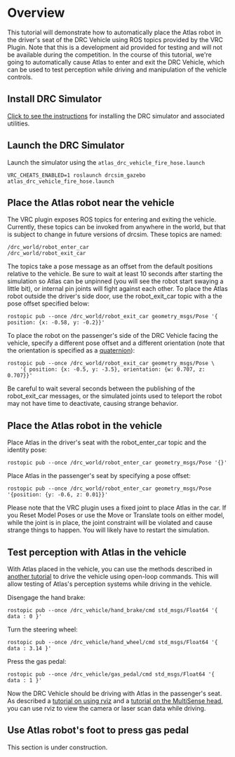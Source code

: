 # Overview

This tutorial will demonstrate how to automatically place the Atlas robot in the driver's seat of the DRC Vehicle using ROS topics provided by the VRC Plugin. Note that this is a development aid provided for testing and will not be available during the competition. In the course of this tutorial, we're going to automatically cause Atlas to enter and exit the DRC Vehicle, which can be used to test perception while driving and manipulation of the vehicle controls.

## Install DRC Simulator

[Click to see the instructions](http://gazebosim.org/tutorials/?tut=drcsim_install) for installing the DRC simulator and associated utilities.

## Launch the DRC Simulator

Launch the simulator using the `atlas_drc_vehicle_fire_hose.launch`

    VRC_CHEATS_ENABLED=1 roslaunch drcsim_gazebo atlas_drc_vehicle_fire_hose.launch

## Place the Atlas robot near the vehicle

The VRC plugin exposes ROS topics for entering and exiting the vehicle. Currently, these topics can be invoked from anywhere in the world, but that is subject to change in future versions of drcsim. These topics are named:

    /drc_world/robot_enter_car
    /drc_world/robot_exit_car

The topics take a pose message as an offset from the default positions relative to the vehicle. Be sure to wait at least 10 seconds after starting the simulation so Atlas can be unpinned (you will see the robot start swaying a little bit), or internal pin joints will fight against each other. To place the Atlas robot outside the driver's side door, use the robot_exit_car topic with a the pose offset specified below:

    rostopic pub --once /drc_world/robot_exit_car geometry_msgs/Pose '{ position: {x: -0.58, y: -0.2}}'

To place the robot on the passenger's side of the DRC Vehicle facing the vehicle, specify a different pose offset and a different orientation (note that the orientation is specified as a [quaternion](http://en.wikipedia.org/wiki/Quaternion)):

    rostopic pub --once /drc_world/robot_exit_car geometry_msgs/Pose \
        '{ position: {x: -0.5, y: -3.5}, orientation: {w: 0.707, z: 0.707}}'

Be careful to wait several seconds between the publishing of the robot_exit_car messages, or the simulated joints used to teleport the robot may not have time to deactivate, causing strange behavior.

## Place the Atlas robot in the vehicle

Place Atlas in the driver's seat with the robot_enter_car topic and the identity pose:

    rostopic pub --once /drc_world/robot_enter_car geometry_msgs/Pose '{}'

Place Atlas in the passenger's seat by specifying a pose offset:

    rostopic pub --once /drc_world/robot_enter_car geometry_msgs/Pose '{position: {y: -0.6, z: 0.01}}'

Please note that the VRC plugin uses a fixed joint to place Atlas in the car. If you Reset Model Poses or use the Move or Translate tools on either model, while the joint is in place, the joint constraint will be violated and cause strange things to happen. You will likely have to restart the simulation.

## Test perception with Atlas in the vehicle

With Atlas placed in the vehicle, you can use the methods described in [another tutorial](http://gazebosim.org/tutorials/?tut=drcsim_vehicle) to drive the vehicle using open-loop commands. This will allow testing of Atlas's perception systems while driving in the vehicle.

Disengage the hand brake:

    rostopic pub --once /drc_vehicle/hand_brake/cmd std_msgs/Float64 '{ data : 0 }'

Turn the steering wheel:

    rostopic pub --once /drc_vehicle/hand_wheel/cmd std_msgs/Float64 '{ data : 3.14 }'

Press the gas pedal:

    rostopic pub --once /drc_vehicle/gas_pedal/cmd std_msgs/Float64 '{ data : 1 }'

Now the DRC Vehicle should be driving with Atlas in the passenger's seat. As described a [tutorial on using rviz](http://gazebosim.org/tutorials/?tut=drcsim_visualization) and a [tutorial on the MultiSense head](http://gazebosim.org/tutorials/?tut=drcsim_multisense), you can use rviz to view the camera or laser scan data while driving.

## Use Atlas robot's foot to press gas pedal

This section is under construction.

